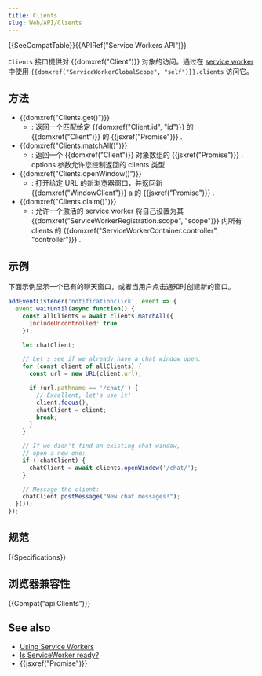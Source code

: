 ```yaml
---
title: Clients
slug: Web/API/Clients
---
```

{{SeeCompatTable}}{{APIRef("Service Workers API")}}

`Clients` 接口提供对 {{domxref("Client")}} 对象的访问。通过在 [service worker](/zh-CN/docs/Web/API/ServiceWorker_API) 中使用 `{{domxref("ServiceWorkerGlobalScope", "self")}}.clients` 访问它。

## 方法

- {{domxref("Clients.get()")}}
  - : 返回一个匹配给定 {{domxref("Client.id", "id")}} 的 {{domxref("Client")}} 的 {{jsxref("Promise")}} .
- {{domxref("Clients.matchAll()")}}
  - : 返回一个 {{domxref("Client")}} 对象数组的 {{jsxref("Promise")}} . options 参数允许您控制返回的 clients 类型.
- {{domxref("Clients.openWindow()")}}
  - : 打开给定 URL 的新浏览器窗口，并返回新 {{domxref("WindowClient")}} a 的 {{jsxref("Promise")}} .
- {{domxref("Clients.claim()")}}
  - : 允许一个激活的 service worker 将自己设置为其{{domxref("ServiceWorkerRegistration.scope", "scope")}} 内所有 clients 的 {{domxref("ServiceWorkerContainer.controller", "controller")}} .

## 示例

下面示例显示一个已有的聊天窗口，或者当用户点击通知时创建新的窗口。

```js
addEventListener('notificationclick', event => {
  event.waitUntil(async function() {
    const allClients = await clients.matchAll({
      includeUncontrolled: true
    });

    let chatClient;

    // Let's see if we already have a chat window open:
    for (const client of allClients) {
      const url = new URL(client.url);

      if (url.pathname == '/chat/') {
        // Excellent, let's use it!
        client.focus();
        chatClient = client;
        break;
      }
    }

    // If we didn't find an existing chat window,
    // open a new one:
    if (!chatClient) {
      chatClient = await clients.openWindow('/chat/');
    }

    // Message the client:
    chatClient.postMessage("New chat messages!");
  }());
});
```

## 规范

{{Specifications}}

## 浏览器兼容性

{{Compat("api.Clients")}}

## See also

- [Using Service Workers](/zh-CN/docs/Web/API/ServiceWorker_API/Using_Service_Workers)
- [Is ServiceWorker ready?](https://jakearchibald.github.io/isserviceworkerready/)
- {{jsxref("Promise")}}
